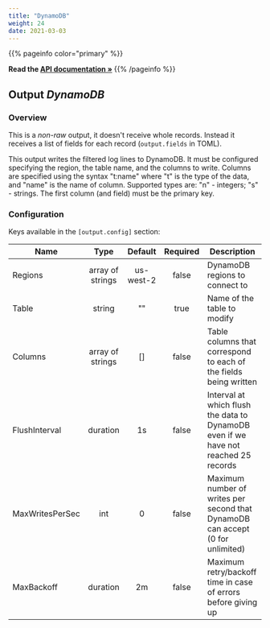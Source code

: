 ```yaml
---
title: "DynamoDB"
weight: 24
date: 2021-03-03
---
```

{{% pageinfo color="primary" %}}

**Read the [API documentation &raquo;](https://pkg.go.dev/github.com/AdRoll/baker/output#DynamoDB)**
{{% /pageinfo %}}

## Output *DynamoDB*

### Overview
This is a *non-raw* output, it doesn't receive whole records. Instead it receives a list of fields for each record (`output.fields` in TOML).


This output writes the filtered log lines to DynamoDB. It must be
configured specifying the region, the table name, and the columns
to write.
Columns are specified using the syntax "t:name" where "t"
is the type of the data, and "name" is the name of column. Supported
types are: "n" - integers; "s" - strings.
The first column (and field) must be the primary key.


### Configuration

Keys available in the `[output.config]` section:

|Name|Type|Default|Required|Description|
|----|:--:|:-----:|:------:|-----------|
| Regions| array of strings| us-west-2| false| DynamoDB regions to connect to|
| Table| string| ""| true| Name of the table to modify|
| Columns| array of strings| []| false| Table columns that correspond to each of the fields being written|
| FlushInterval| duration| 1s| false| Interval at which flush the data to DynamoDB even if we have not reached 25 records|
| MaxWritesPerSec| int| 0| false| Maximum number of writes per second that DynamoDB can accept (0 for unlimited)|
| MaxBackoff| duration| 2m| false| Maximum retry/backoff time in case of errors before giving up|


